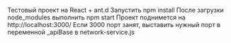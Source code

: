 Тестовый проект на React + ant.d
Запустить npm install
После загрузки node_modules выполнить npm start
Проект поднимется на http://localhost:3000/
Если 3000 порт занят, выставить нужный порт в переменной _apiBase в network-service.js
